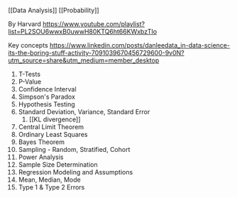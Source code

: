 [[Data Analysis]]
[[Probability]]

By Harvard
https://www.youtube.com/playlist?list=PL2SOU6wwxB0uwwH80KTQ6ht66KWxbzTIo

Key concepts
https://www.linkedin.com/posts/danleedata_in-data-science-its-the-boring-stuff-activity-7091039670456729600-9v0N?utm_source=share&utm_medium=member_desktop

1. T-Tests
2. P-Value
3. Confidence Interval
4. Simpson's Paradox
5. Hypothesis Testing
6. Standard Deviation, Variance, Standard Error
	1. [[KL divergence]]
7. Central Limit Theorem
8. Ordinary Least Squares
9. Bayes Theorem
10. Sampling - Random, Stratified, Cohort
11. Power Analysis
12. Sample Size Determination
13. Regression Modeling and Assumptions
14. Mean, Median, Mode
15. Type 1 & Type 2 Errors